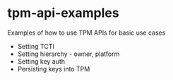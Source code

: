 # tpm-api-examples
Examples of how to use TPM APIs for basic use cases
- Setting TCTI
- Setting hierarchy - owner, platform
- Setting key auth
- Persisting keys into TPM
